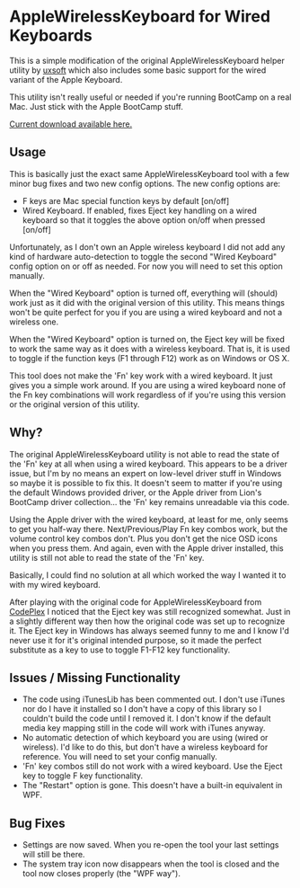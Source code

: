 AppleWirelessKeyboard for Wired Keyboards
=========================================

This is a simple modification of the original AppleWirelessKeyboard helper 
utility by [uxsoft](http://uxsoft.cz/projects/applewirelesskeyboard/) which
also includes some basic support for the wired variant of the Apple Keyboard.

This utility isn't really useful or needed if you're running BootCamp on a real
Mac. Just stick with the Apple BootCamp stuff.

[Current download available here.](https://github.com/downloads/gered/AppleWirelessKeyboard/AppleWirelessKeyboard.exe)

Usage
-----

This is basically just the exact same AppleWirelessKeyboard tool with a few
minor bug fixes and two new config options. The new config options are:

* F keys are Mac special function keys by default [on/off]
* Wired Keyboard. If enabled, fixes Eject key handling on a wired keyboard so that it toggles the above option on/off when pressed [on/off]

Unfortunately, as I don't own an Apple wireless keyboard I did not add any kind
of hardware auto-detection to toggle the second "Wired Keyboard" config option
on or off as needed. For now you will need to set this option manually.

When the "Wired Keyboard" option is turned off, everything will (should) work
just as it did with the original version of this utility. This means things
won't be quite perfect for you if you are using a wired keyboard and not a 
wireless one.

When the "Wired Keyboard" option is turned on, the Eject key will be fixed to
work the same way as it does with a wireless keyboard. That is, it is used to
toggle if the function keys (F1 through F12) work as on Windows or OS X.

This tool does not make the 'Fn' key work with a wired keyboard. It just
gives you a simple work around. If you are using a wired keyboard none of the
Fn key combinations will work regardless of if you're using this version or the
original version of this utility.

Why?
----

The original AppleWirelessKeyboard utility is not able to read the state of the 
'Fn' key at all when using a wired keyboard. This appears to be a driver issue, 
but I'm by no means an expert on low-level driver stuff in Windows so maybe it 
is possible to fix this. It doesn't seem to matter if you're using the default 
Windows provided driver, or the Apple driver from Lion's BootCamp driver 
collection... the 'Fn' key remains unreadable via this code.

Using the Apple driver with the wired keyboard, at least for me, only seems to 
get you half-way there. Next/Previous/Play Fn key combos work, but the volume 
control key combos don't. Plus you don't get the nice OSD icons when you press 
them. And again, even with the Apple driver installed, this utility is still not
able to read the state of the 'Fn' key.

Basically, I could find no solution at all which worked the way I wanted it to
with my wired keyboard.

After playing with the original code for AppleWirelessKeyboard from 
[CodePlex](http://applewirelesskbrd.codeplex.com/) I noticed that the Eject key
was still recognized somewhat. Just in a slightly different way then how the
original code was set up to recognize it. The Eject key in Windows has always
seemed funny to me and I know I'd never use it for it's original intended
purpose, so it made the perfect substitute as a key to use to toggle F1-F12 key 
functionality.

Issues / Missing Functionality
------------------------------

* The code using iTunesLib has been commented out. I don't use iTunes nor do I have it installed so I don't have a copy of this library so I couldn't build the code until I removed it. I don't know if the default media key mapping still in the code will work with iTunes anyway.
* No automatic detection of which keyboard you are using (wired or wireless). I'd like to do this, but don't have a wireless keyboard for reference. You will need to set your config manually.
* 'Fn' key combos still do not work with a wired keyboard. Use the Eject key to toggle F key functionality.
* The "Restart" option is gone. This doesn't have a built-in equivalent in WPF.

Bug Fixes
---------

* Settings are now saved. When you re-open the tool your last settings will still be there.
* The system tray icon now disappears when the tool is closed and the tool now closes properly (the "WPF way").
